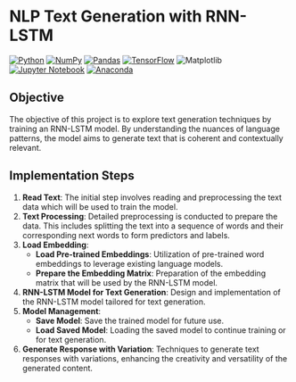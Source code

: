 # NLP Text Generation with RNN-LSTM
[![Python](https://img.shields.io/badge/python-3670A0?style=for-the-badge&logo=python&logoColor=ffdd54)](https://www.python.org)
[![NumPy](https://img.shields.io/badge/numpy-%23013243.svg?style=for-the-badge&logo=numpy&logoColor=white)](https://numpy.org)
[![Pandas](https://img.shields.io/badge/pandas-%23150458.svg?style=for-the-badge&logo=pandas&logoColor=white)](https://pandas.pydata.org) 
[![TensorFlow](https://img.shields.io/badge/TensorFlow-%23FF6F00.svg?style=for-the-badge&logo=TensorFlow&logoColor=white)](https://www.tensorflow.org)
![Matplotlib](https://img.shields.io/badge/Matplotlib-%23ffffff.svg?style=for-the-badge&logo=Matplotlib&logoColor=black)
[![Jupyter Notebook](https://img.shields.io/badge/jupyter-%23FA0F00.svg?style=for-the-badge&logo=jupyter&logoColor=white)](https://jupyter.org/)
[![Anaconda](https://img.shields.io/badge/Anaconda-%2344A833.svg?style=for-the-badge&logo=anaconda&logoColor=white)](https://www.anaconda.com)

## Objective
The objective of this project is to explore text generation techniques by training an RNN-LSTM model. By understanding the nuances of language patterns, the model aims to generate text that is coherent and contextually relevant.

## Implementation Steps
1. **Read Text**: The initial step involves reading and preprocessing the text data which will be used to train the model.
2. **Text Processing**: Detailed preprocessing is conducted to prepare the data. This includes splitting the text into a sequence of words and their corresponding next words to form predictors and labels.
3. **Load Embedding**:
   - **Load Pre-trained Embeddings**: Utilization of pre-trained word embeddings to leverage existing language models.
   - **Prepare the Embedding Matrix**: Preparation of the embedding matrix that will be used by the RNN-LSTM model.
4. **RNN-LSTM Model for Text Generation**: Design and implementation of the RNN-LSTM model tailored for text generation.
5. **Model Management**:
   - **Save Model**: Save the trained model for future use.
   - **Load Saved Model**: Loading the saved model to continue training or for text generation.
6. **Generate Response with Variation**: Techniques to generate text responses with variations, enhancing the creativity and versatility of the generated content.
